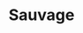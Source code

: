 ---
title: "Sauvage"
annee: 2010

streaming:
 - nom: iTunes
   url: https://itunes.apple.com/fr/album/sauvage/id278426276

songs:
- titre: Sauvage
  duree: '4:41'
- titre: Femme fatale
  duree: '4:58'
- titre: Cyrano des berges de l'Oise
  duree: '4:10'
- titre: Sur la toile
  duree: '5:02'
- titre: Pour profiter
  duree: '3:22'
- titre: Prénoms en comptine
  duree: '3:35'
- titre: Saoul
  duree: '4:32'
- titre: Agent de sécurité
  duree: '3:04'
- titre: Les petites notes
  duree: '3:28'
- titre: Marlon, Chet, Serge etc...
  duree: '3:36'

musiciens:
 - Jérémie Arnold
 - Hadrien Bériot
 - Hugo Zanghi
 - Félix Foucart
---